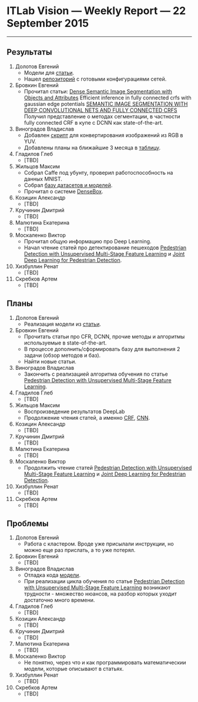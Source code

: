 # ITLab Vision — Weekly Report — 22 September 2015

----------------

## Результаты

  1. Долотов Евгений
     - Модели для [статьи](http://arxiv.org/pdf/1502.02766.pdf).
     - Нашел [репозиторий](https://github.com/guoyilin/FaceDetection_CNN)
       с готовыми конфигурациями сетей.
  1. Бровкин Евгений
     - Прочитал статьи:
     [Dense Semantic Image Segmentation with Objects and Attributes][dense-semseg]
     Efficient inference in fully connected crfs with gaussian edge potentials
     [SEMANTIC IMAGE SEGMENTATION WITH DEEP CONVOLUTIONAL NETS AND FULLY CONNECTED CRFS][semseg-dcnn-fccrf]
     Получил представление о методах сегментации, в частности fully connected CRF в купе с DCNN как state-of-the-art.
  1. Виноградов Владислав
     - Добавлен [скрипт][rgb2yuv-script] для конвертирования изображений
       из RGB в YUV.
     - Добавлены планы на ближайшие 3 месяца в [таблицу][roadmap-table].
  1. Гладилов Глеб
     - [TBD]
  1. Жильцов Максим
     - Собрал Caffe под убунту, проверил работоспособность на данных MNIST.
     - Собрал [базу датасетов и моделей][semseg-datasets-and-models].
     - Прочитал о системе [DenseBox](http://arxiv.org/pdf/1509.04874.pdf).
  1. Козицин Александр
     - [TBD]
  1. Кручинин Дмитрий
     - [TBD]
  1. Малютина Екатерина
     - [TBD]
  1. Москаленко Виктор
     - Прочитал общую информацию про Deep Learning.
     - Начал чтение статей про детектирование пешеходов 
       [Pedestrian Detection with Unsupervised Multi-Stage Feature Learning][pd-unsupervised-feature-learning]
       и [Joint Deep Learning for Pedestrian Detection][pd-joint-deep].
  1. Хизбуллин Ренат
     - [TBD]
  1. Скребков Артем
     - [TBD]

## Планы

  1. Долотов Евгений
     - Реализация модели из [статьи](http://arxiv.org/pdf/1508.04389.pdf).
  1. Бровкин Евгений
     - Прочитать статьи про СFR, DCNN, прочие методы и алгоритмы используемые в state-of-the-art.
     - В процессе дополнить/сформировать базу для выполнения 2 задачи (обзор методов и баз).
     - Найти новые статьи.
  1. Виноградов Владислав
     - Закончить с реализацией алгоритма обучения по статье 
       [Pedestrian Detection with Unsupervised Multi-Stage Feature Learning][pd-unsupervised-feature-learning].
  1. Гладилов Глеб
     - [TBD]
  1. Жильцов Максим
     - Воспроизведение результатов DeepLab
     - Продолжение чтения статей, а именно [CRF][crf-paper-nips], [CNN][cnn-lecun].
  1. Козицин Александр
     - [TBD]
  1. Кручинин Дмитрий
     - [TBD]
  1. Малютина Екатерина
     - [TBD]
  1. Москаленко Виктор
     - Продолжить чтение статей
       [Pedestrian Detection with Unsupervised Multi-Stage Feature Learning][pd-unsupervised-feature-learning]
       и [Joint Deep Learning for Pedestrian Detection][pd-joint-deep].
  1. Хизбуллин Ренат
     - [TBD]
  1. Скребков Артем
     - [TBD]

## Проблемы

  1. Долотов Евгений
     - Работа с кластером. Вроде уже присылали инструкции, но можно еще раз прислать, а то уже потерял.
  1. Бровкин Евгений
     - [TBD]
  1. Виноградов Владислав
     - Отладка кода [модели][pd-model].
     - При реализации цикла обучения по статье
       [Pedestrian Detection with Unsupervised Multi-Stage Feature Learning][pd-unsupervised-feature-learning]
       возникают трудности - множество нюансов, на разбор которых уходит достаточно много времени.
  1. Гладилов Глеб
     - [TBD]
  1. Козицин Александр
     - [TBD]
  1. Кручинин Дмитрий
     - [TBD]
  1. Малютина Екатерина
     - [TBD]
  1. Москаленко Виктор
     - Не понятно, через что и как программировать математическии модели, которые описывают в статьях.
  1. Хизбуллин Ренат
     - [TBD]
  1. Скребков Артем
     - [TBD]


<!-- LINKS -->
[rgb2yuv-script]: https://github.com/ITLab-Vision/pedestrian-detection/blob/master/image-preproc/cvt_rgb2yuv.py
[roadmap-table]: https://docs.google.com/spreadsheets/d/1R7irPwx5jgn-MIM_d2hodYl8xMw5upOLxsY1QrKzWAU/edit?usp=sharing
[semseg-datasets-and-models]: https://docs.google.com/spreadsheets/d/1uuLi0oT7__CeROPvf2tK50a32ZH4BLxfy9KgAK6RnS8/edit#gid=1170575626
[dense-semseg]: http://www.cv-foundation.org/openaccess/content_cvpr_2014/papers/Zheng_Dense_Semantic_Image_2014_CVPR_paper.pdf
[semseg-dcnn-fccrf]: http://arxiv.org/pdf/1502.02734.pdf
[pd-unsupervised-feature-learning]: http://cs.nyu.edu/~sermanet/papers/sermanet-cvpr-13.pdf
[pd-joint-deep]: http://www.ee.cuhk.edu.hk/~wlouyang/projects/ouyangWiccv13Joint/index.html
[crf-paper-nips]: http://graphics.stanford.edu/projects/densecrf/densecrf_nips2011.pdf
[cnn-lecun]: http://yann.lecun.com/exdb/publis/pdf/lecun-01a.pdf
[pd-model]: https://github.com/ITLab-Vision/pedestrian-detection/blob/master/unsup-conv-net/model.lua
